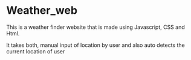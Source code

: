 # Weather_web

This is a weather finder website that is made using Javascript, CSS and Html.

It takes both, manual input of location by user and also auto detects the current location of user  
